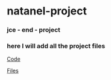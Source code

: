 natanel-project
===============

<h3>jce - end - project</h3>

<h3>here I will add all the project files</h3>
<a href="url">Code</a>
<p>
<a href="url">Files</a>
